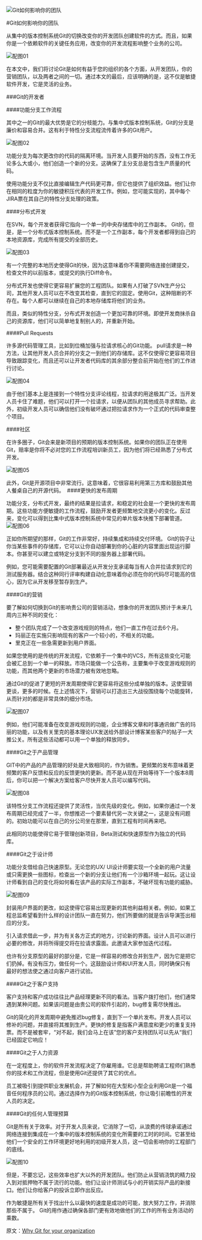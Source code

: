 ![Git如何影响你的团队](https://www.atlassian.com/git/images/tutorials/getting-started/why-git/hero.svg "Git如何影响你的团队")

#Git如何影响你的团队

从集中的版本控制系统Git的切换改变你的开发团队创建软件的方式。而且，如果你是一个依赖软件的关键任务应用，改变你的开发流程影响整个业务的公司。

![配图01](https://www.atlassian.com/git/images/tutorials/getting-started/why-git/01.svg "配图01")

在本文中，我们将讨论Git是如何有益于您的组织的各个方面，从开发团队，你的营销团队，以及两者之间的一切。通过本文的最后，应该明确的是，这不仅是敏捷软件开发，它是灵活的业务。

###Git的开发者

####功能分支工作流程

其中之一的Git的最大优势是它的分枝能力。与集中式版本控制系统，Git的分支是廉价和容易合并。这有利于特性分支流程流传着许多的Git用户。

![配图02](https://www.atlassian.com/git/images/tutorials/getting-started/why-git/02.svg "配图02")

功能分支为每次更改你的代码的隔离环境。当开发人员要开始的东西，没有工作无论多么大或小，他们创造一个新的分支。这确保了主分支总是包含生产质量的代码。

使用功能分支不仅比直接编辑生产代码更可靠，但它也提供了组织效益。他们让你在相同的粒度为你的敏捷积压代表的开发工作。例如，您可能实现的，其中每个JIRA票在其自己的特性分支处理的政策。

####分布式开发

在SVN，每个开发者获得它指向一个单一的中央存储库中的工作副本。 Git的，但是，是一个分布式版本控制系统。而不是一个工作副本，每个开发者都得到自己的本地资源库，完成所有提交的全部历史。

![配图03](https://www.atlassian.com/git/images/tutorials/getting-started/why-git/03.svg "配图03")

有一个完整的本地历史使得Git的快，因为这意味着你不需要网络连接创建提交，检查文件的以前版本，或提交的执行Diff命令。

分布式开发也使得它更容易扩展您的工程团队。如果有人打破了SVN生产分公司，其他开发人员可以在不改变其检查，直到它的固定。使用Git，这种阻断的不存在。每个人都可以继续在自己的本地存储库将他们的业务。

而且，类似的特性分支，分布式开发创造一个更加可靠的环境。即使开发商抹杀自己的资源库，他们可以简单地复制别人的，并重新开始。

####Pull Requests

许多源代码管理工具，比如到位桶加强与拉请求核心的Git功能。 pull请求是一种方法，让其他开发人员合并的分支之一到他们的存储库。这不仅使得它更容易项目导致跟踪变化，而且还可以让开发者代码库的其余部分整合前开始在他们的工作进行讨论。

![配图04](https://www.atlassian.com/git/images/tutorials/getting-started/why-git/04.svg "配图04")

由于他们基本上是连接到一个特性分支评论线程，拉请求的用途极其广泛。当开发人员卡住了难题，他们可以打开一个拉请求，以便从团队的其他成员寻求帮助。此外，初级开发人员可以确信他们没有破坏通过把拉请求作为一个正式的代码审查整个项目。

####社区

在许多圈子，Git会来是新项目的预期的版本控制系统。如果你的团队正在使用Git，赔率是你将不必对您的工作流程培训新员工，因为他们将已经熟悉了分布式开发。

![配图05](https://www.atlassian.com/git/images/tutorials/getting-started/why-git/05.svg "配图05")

此外，Git是开源项目中非常流行。这意味着，它很容易利用第三方库和鼓励其他人餐桌自己的开源代码。 
####更快的发布周期

功能分支，分布式开发，最终的结果是拉请求，和稳定的社会是一个更快的发布周期。这些功能方便敏捷的工作流程，鼓励开发者更频繁地交流更小的变化。反过来，变化可以得到比集中式版本控制系统中常见的单片版本快推下部署管道。 
![配图06](https://www.atlassian.com/git/images/tutorials/getting-started/why-git/06.svg "配图06")

正如你所期望的那样，Git的工作非常好，持续集成和持续交付环境。 Git的钩子让你当某些事件的存储库，它可以让你自动部署到你的心脏的内容里面出现运行脚本。你甚至可以建立或特定分支到不同的服务器上部署代码。

例如，您可能需要配置的Git部署最近从开发分支承诺每当有人合并拉请求到它的测试服务器。结合这种同行评审构建自动化意味着你必须在你的代码尽可能高的信心，因为它从开发移至暂存到生产。

####Git的营销

要了解如何切换到Git的影响贵公司的营销活动，想象你的开发团队预计于未来几周内三种不同的变化：

* 整个团队完成了一个改变游戏规则的特点，他们一直工作在过去6个月。
* 玛丽正在实施只影响现有的客户一个较小的，不相关的功能。
* 里克正在一些急需更新到用户界面。

如果您使用的是传统的开发流程，它依赖于一个集中的VCS，所有这些变化可能会被汇总到一个单一的释放。市场只能做一个公告称，主要集中于改变游戏规则的功能，而其他两个更新的市场潜力被有效地忽略。

通过Git的促进了更短的开发周期使得它更容易将这些分成单独的版本。这使营销更谈，更多的时候。在上述情况下，营销可以打造出三大战役围绕每个功能旋转，从而针对的都是非常具体的细分市场。

![配图07](https://www.atlassian.com/git/images/tutorials/getting-started/why-git/07.svg "配图07")

例如，他们可能准备在改变游戏规则的功能，企业博客文章和时事通讯做广告的玛丽的功能，以及有关里克的基本理论UX发送给外部设计博客某些客户的帖子一大推公关。所有这些活动都可以用一个单独的释放同步。

####Git之于产品管理

GIT中的产品的产品管理的好处是大致相同的，作为销售。更频繁的发布意味着更频繁的客户反馈和反应的反馈更快的更新。而不是从现在开始等待下一个版本8周后，你可以把一个解决方案给客户尽快开发人员可以编写代码。

![配图08](https://www.atlassian.com/git/images/tutorials/getting-started/why-git/08.svg "配图08")

该特性分支工作流程还提供了灵活性，当优先级的变化。例如，如果你通过一个发布周期已经完成了一半，你想推迟一个要素替代另一次关键之一，这是没有问题的。初始功能可以在自己的分公司坐在那里，直到工程有时间再来吧。

此相同的功能使得它易于管理创新项目，Beta测试和快速原型作为独立的代码库。

####Git之于设计师

功能分支借给自己快速原型。无论您的UX/ UI设计师要实现一个全新的用户流量或只需更换一些图标，检查出一个新的分支让他们有一个沙箱环境一起玩。这让设计师看到自己的变化将如何看在该产品的实际工作副本，不破坏现有功能的威胁。

![配图09](https://www.atlassian.com/git/images/tutorials/getting-started/why-git/09.svg "配图09")

封装用户界面的更改，如这使得它容易出现更新的其他利益相关者。例如，如果工程总监希望看到什么样的设计团队一直在努力，他们所要做的就是告诉导演签出相应的分支。

引入请求借此一步，并为有关各方正式的地方，讨论新的界面。设计人员可以进行必要的修改，并将所得提交将在拉请求露面。此邀请大家参加迭代过程。

也许有分支原型的最好的部分是，它是一样容易的修改合并到生产，因为它是把它们扔掉。有没有压力，做任何一个。这鼓励设计师和UI开发人员，同时确保只有最好的想法使之通过向客户进行试验。

####Git之于客户支持

客户支持和客户成功往往比产品经理更新不同的看法。当客户拨打他们，他们通常遇到某种问题。如果该问题是由贵公司的软件引起的，bug修复需尽快推出。

Git的简化的开发周期中避免推迟bug修复，直到下一个单片发布。开发人员可以修补的问题，并直接将其推到生产。更快的修复是指客户满意度和更少的重复支持票。而不是被套牢，“对不起，我们会马上在该”您的客户支持团队可以先从“我们已经固定它响应！

####Git之于人力资源

在一定程度上，你的软件开发流程决定了你雇用谁。它总是帮助聘请工程师们熟悉你的技术和工作流程，但是使用Git还提供了其它的优点。

员工被吸引到提供职业发展机会，并了解如何在大型和小型企业利用Git是一个福音任何程序员的公司。通过选择作为的Git版本控制系统，你让吸引前瞻性的开发人员的决定。

####Git的任何人管理预算

Git是所有关于效率。对于开发人员来说，它消除了一切，从浪费的传球承诺通过网络连接到集成在一个集中的版本控制系统的变化所需要的工时的时间。它甚至给他们一个安全的工作环境更好地利用的初级开发人员，这一切会影响你的工程部门的底线。

![配图10](https://www.atlassian.com/git/images/tutorials/getting-started/why-git/10.svg "配图10")

但是，不要忘记，这些效率也扩大以外的开发团队。他们防止从营销浇筑的精力投入到对抵押物不属于流行的功能。他们让设计师测试与小的开销实际产品的新接口。他们让你给客户的投诉立即作出反应。

作为敏捷是所有关于找出什么以最快的速度是成功的可能，放大努力工作，并消除那些不属于。 Git的用作通过确保各部门更有效地做他们的工作的所有业务活动的乘数。

原文：[Why Git for your organization](hhttps://www.atlassian.com/git/tutorials/why-git")